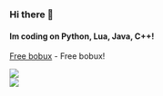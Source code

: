 ### Hi there 👋
#### Im coding on Python, Lua, Java, C++!
[Free bobux](https://www.youtube.com/watch?v=dQw4w9WgXcQ) - Free bobux!

<svg fill="none" viewBox="0 0 400 400" width="400" height="400" xmlns="http://www.w3.org/2000/svg">
    <foreignObject width="100%" height="100%">
        <div xmlns="http://www.w3.org/1999/xhtml">
            <style>
               .center {
                 margin: auto;
                 width: 50%;
                 border: 3px solid green;
                 padding: 10px;
               }
            </style>

     
<div align="top">
    <img src="https://github-readme-stats.vercel.app/api/top-langs/?username=swenlyyt&theme=tokyonight">
</div>
<div align="top">
    <img src="https://github-readme-stats.vercel.app/api?username=swenlyyt&theme=tokyonight&show_icons=true">
</div>

</div>
    </foreignObject>
</svg>



<!--
**SwenlyYT/SwenlyYT** is a ✨ _special_ ✨ repository because its `README.md` (this file) appears on your GitHub profile.

Here are some ideas to get you started:

- 🔭 I’m currently working on ...
- 🌱 I’m currently learning ...
- 👯 I’m looking to collaborate on ...
- 🤔 I’m looking for help with ...
- 💬 Ask me about ...
- 📫 How to reach me: ...
- 😄 Pronouns: ...
- ⚡ Fun fact: ...
-->

<!--
<p align="center">
 <img width="600" src="https://github.com/BaggerFast/BaggerFast/blob/main/assets/github-snake.svg?short_path=68e728e" alt="snake"/>
</p>
-->
